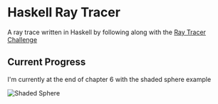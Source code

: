 # Haskell Ray Tracer

A ray trace written in Haskell by following along with the [Ray Tracer Challenge](http://raytracerchallenge.com/)

## Current Progress
I'm currently at the end of chapter 6 with the shaded sphere example

![Shaded Sphere](./img/shaded_sphere.ppm)
